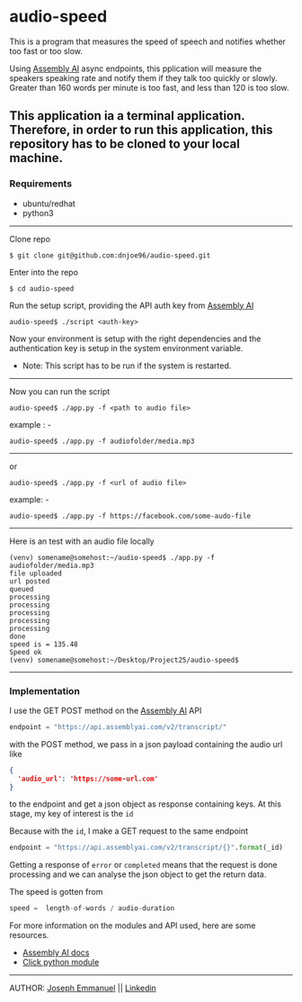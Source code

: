 # audio-speed

This is a program that measures the speed of speech and notifies whether too fast or too slow.

Using [Assembly AI]('assemblyai.com') async endpoints, this pplication will measure the speakers
speaking rate and notify them if they talk too quickly or slowly.
Greater than 160 words per minute is too fast, and less than 120 is too slow.

This application ia a terminal application.
Therefore, in order to run this application, this repository has to be cloned to your local machine.
---
### Requirements
- ubuntu/redhat
- python3

---

Clone repo
```commandline
$ git clone git@github.com:dnjoe96/audio-speed.git
```

Enter into the repo
```commandline
$ cd audio-speed
```

Run the setup script, providing the API auth key from [Assembly AI]('assemblyai.com')
```commandline
audio-speed$ ./script <auth-key>
```

Now your environment is setup with the right dependencies and the authentication key is setup in
the system environment variable. 
- Note: This script has to be run if the system is restarted.

---
Now you can run the script 
```commandline
audio-speed$ ./app.py -f <path to audio file>
```
example : -
```commandline
audio-speed$ ./app.py -f audiofolder/media.mp3
```
---
or
```commandline
audio-speed$ ./app.py -f <url of audio file>
```
example: -
```commandline
audio-speed$ ./app.py -f https://facebook.com/some-audo-file
```
---
Here is an test  with an audio file locally
```commandline
(venv) somename@somehost:~/audio-speed$ ./app.py -f audiofolder/media.mp3 
file uploaded
url posted
queued
processing
processing
processing
processing
processing
done
speed is = 135.48
Speed ok
(venv) somename@somehost:~/Desktop/Project25/audio-speed$ 
```
---
### Implementation

I use the GET POST method on the [Assembly AI]('assemblyai.com') API
```python
endpoint = "https://api.assemblyai.com/v2/transcript/"
```

with the POST method, we pass in a json payload containing the audio url
like
```json
{
  'audio_url': 'https://some-url.com'
}
```
to the endpoint and get a json object as response containing keys.
At this stage, my key of interest is the `id`

Because with the `id`, I make a GET request to the same endpoint 
```python
endpoint = "https://api.assemblyai.com/v2/transcript/{}".format(_id)
```

Getting a response of `error` or `completed` means that the request is done
processing and we can analyse the json object to get the return data.

The speed is gotten from
```python
speed =  length-of-words / audio-duration
```

For more information on the modules and API used, here are some resources.
- [Assembly AI docs](https://docs.assemblyai.com/)
- [Click python module](https://click.palletsprojects.com/en/8.0.x/quickstart/)


---
AUTHOR: [Joseph Emmanuel](https://github.com/dnjoe96) || [Linkedin](https://www.linkedin.com/in/joseph-emmanuel-i/)